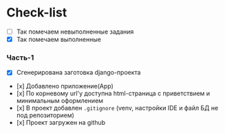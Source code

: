 # Check-list
- [ ] Так помечаем невыполненные задания
- [x] Так помечаем выполненные

### Часть-1
- [x] Сгенерирована заготовка django-проекта
- [х] Добавлено приложение(App)
- [х] По корневому url'у доступна html-страница с приветствием и минимальным оформлением
- [х] В проект добавлен `.gitignore` (venv, настройки IDE и файл БД не под репозиторием)
- [х] Проект загружен на github

